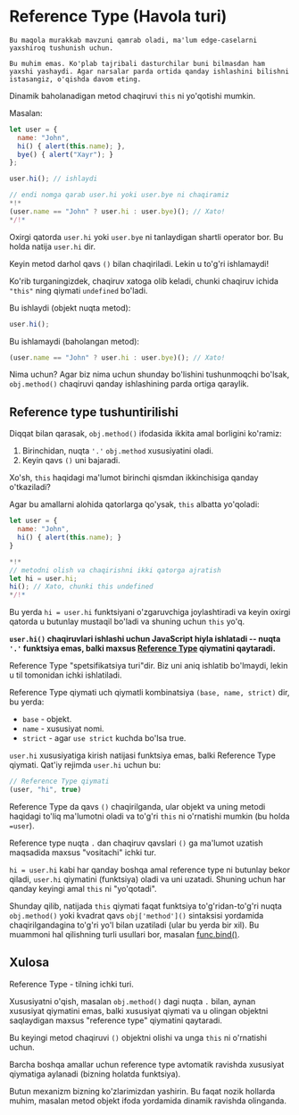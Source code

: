 # Reference Type (Havola turi)

```warn header="Chuqur til xususiyati"
Bu maqola murakkab mavzuni qamrab oladi, ma'lum edge-caselarni yaxshiroq tushunish uchun.

Bu muhim emas. Ko'plab tajribali dasturchilar buni bilmasdan ham yaxshi yashaydi. Agar narsalar parda ortida qanday ishlashini bilishni istasangiz, o'qishda davom eting.
```

Dinamik baholanadigan metod chaqiruvi `this` ni yo'qotishi mumkin.

Masalan:

```js run
let user = {
  name: "John",
  hi() { alert(this.name); },
  bye() { alert("Xayr"); }
};

user.hi(); // ishlaydi

// endi nomga qarab user.hi yoki user.bye ni chaqiramiz
*!*
(user.name == "John" ? user.hi : user.bye)(); // Xato!
*/!*
```

Oxirgi qatorda `user.hi` yoki `user.bye` ni tanlaydigan shartli operator bor. Bu holda natija `user.hi` dir.

Keyin metod darhol qavs `()` bilan chaqiriladi. Lekin u to'g'ri ishlamaydi!

Ko'rib turganingizdek, chaqiruv xatoga olib keladi, chunki chaqiruv ichida `"this"` ning qiymati `undefined` bo'ladi.

Bu ishlaydi (objekt nuqta metod):
```js
user.hi();
```

Bu ishlamaydi (baholangan metod):
```js
(user.name == "John" ? user.hi : user.bye)(); // Xato!
```

Nima uchun? Agar biz nima uchun shunday bo'lishini tushunmoqchi bo'lsak, `obj.method()` chaqiruvi qanday ishlashining parda ortiga qaraylik.

## Reference type tushuntirilishi

Diqqat bilan qarasak, `obj.method()` ifodasida ikkita amal borligini ko'ramiz:

1. Birinchidan, nuqta `'.'` `obj.method` xususiyatini oladi.
2. Keyin qavs `()` uni bajaradi.

Xo'sh, `this` haqidagi ma'lumot birinchi qismdan ikkinchisiga qanday o'tkaziladi?

Agar bu amallarni alohida qatorlarga qo'ysak, `this` albatta yo'qoladi:

```js run
let user = {
  name: "John",
  hi() { alert(this.name); }
}

*!*
// metodni olish va chaqirishni ikki qatorga ajratish
let hi = user.hi;
hi(); // Xato, chunki this undefined
*/!*
```

Bu yerda `hi = user.hi` funktsiyani o'zgaruvchiga joylashtiradi va keyin oxirgi qatorda u butunlay mustaqil bo'ladi va shuning uchun `this` yo'q.

**`user.hi()` chaqiruvlari ishlashi uchun JavaScript hiyla ishlatadi -- nuqta `'.'` funktsiya emas, balki maxsus [Reference Type](https://tc39.github.io/ecma262/#sec-reference-specification-type) qiymatini qaytaradi.**

Reference Type "spetsifikatsiya turi"dir. Biz uni aniq ishlatib bo'lmaydi, lekin u til tomonidan ichki ishlatiladi.

Reference Type qiymati uch qiymatli kombinatsiya `(base, name, strict)` dir, bu yerda:

- `base` - objekt.
- `name` - xususiyat nomi.
- `strict` - agar `use strict` kuchda bo'lsa true.

`user.hi` xususiyatiga kirish natijasi funktsiya emas, balki Reference Type qiymati. Qat'iy rejimda `user.hi` uchun bu:

```js
// Reference Type qiymati
(user, "hi", true)
```

Reference Type da qavs `()` chaqirilganda, ular objekt va uning metodi haqidagi to'liq ma'lumotni oladi va to'g'ri `this` ni o'rnatishi mumkin (bu holda `=user`).

Reference type nuqta `.` dan chaqiruv qavslari `()` ga ma'lumot uzatish maqsadida maxsus "vositachi" ichki tur.

`hi = user.hi` kabi har qanday boshqa amal reference type ni butunlay bekor qiladi, `user.hi` qiymatini (funktsiya) oladi va uni uzatadi. Shuning uchun har qanday keyingi amal `this` ni "yo'qotadi".

Shunday qilib, natijada `this` qiymati faqat funktsiya to'g'ridan-to'g'ri nuqta `obj.method()` yoki kvadrat qavs `obj['method']()` sintaksisi yordamida chaqirilgandagina to'g'ri yo'l bilan uzatiladi (ular bu yerda bir xil). Bu muammoni hal qilishning turli usullari bor, masalan [func.bind()](/bind#solution-2-bind).

## Xulosa

Reference Type - tilning ichki turi.

Xususiyatni o'qish, masalan `obj.method()` dagi nuqta `.` bilan, aynan xususiyat qiymatini emas, balki xususiyat qiymati va u olingan objektni saqlaydigan maxsus "reference type" qiymatini qaytaradi.

Bu keyingi metod chaqiruvi `()` objektni olishi va unga `this` ni o'rnatishi uchun.

Barcha boshqa amallar uchun reference type avtomatik ravishda xususiyat qiymatiga aylanadi (bizning holatda funktsiya).

Butun mexanizm bizning ko'zlarimizdan yashirin. Bu faqat nozik hollarda muhim, masalan metod objekt ifoda yordamida dinamik ravishda olinganda.